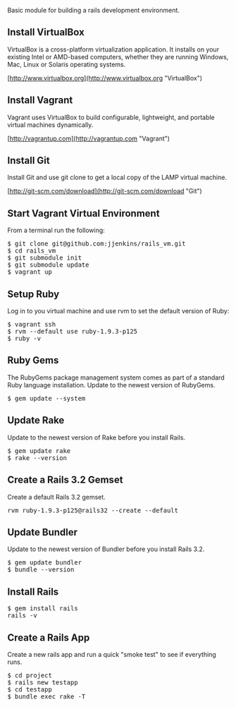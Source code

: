 Basic module for building a rails development environment.

## Install VirtualBox
VirtualBox is a cross-platform virtualization application. It installs on your existing Intel or AMD-based computers, whether they are running Windows, Mac, Linux or Solaris operating systems.

[http://www.virtualbox.org](http://www.virtualbox.org "VirtualBox")

## Install Vagrant
Vagrant uses VirtualBox to build configurable, lightweight, and portable virtual machines dynamically.

[http://vagrantup.com](http://vagrantup.com "Vagrant")

## Install Git
Install Git and use git clone to get a local copy of the LAMP virtual machine.

[http://git-scm.com/download](http://git-scm.com/download "Git")

## Start Vagrant Virtual Environment

From a terminal run the following:

<pre>
$ git clone git@github.com:jjenkins/rails_vm.git
$ cd rails_vm
$ git submodule init
$ git submodule update
$ vagrant up
</pre>

## Setup Ruby
Log in to you virtual machine and use rvm to set the default version of Ruby:

<pre>
$ vagrant ssh
$ rvm --default use ruby-1.9.3-p125
$ ruby -v
</pre>

## Ruby Gems
The RubyGems package management system comes as part of a standard Ruby language installation. Update to the newest version of RubyGems.

<pre>
$ gem update --system
</pre>

## Update Rake
Update to the newest version of Rake before you install Rails.

<pre>
$ gem update rake
$ rake --version
</pre>

## Create a Rails 3.2 Gemset
Create a default Rails 3.2 gemset.

<pre>
rvm ruby-1.9.3-p125@rails32 --create --default
</pre>

## Update Bundler
Update to the newest version of Bundler before you install Rails 3.2.

<pre>
$ gem update bundler
$ bundle --version
</pre>

## Install Rails

<pre>
$ gem install rails
rails -v
</pre>

## Create a Rails App
Create a new rails app and run a quick "smoke test" to see if everything runs.

<pre>
$ cd project
$ rails new testapp
$ cd testapp
$ bundle exec rake -T
</pre>
